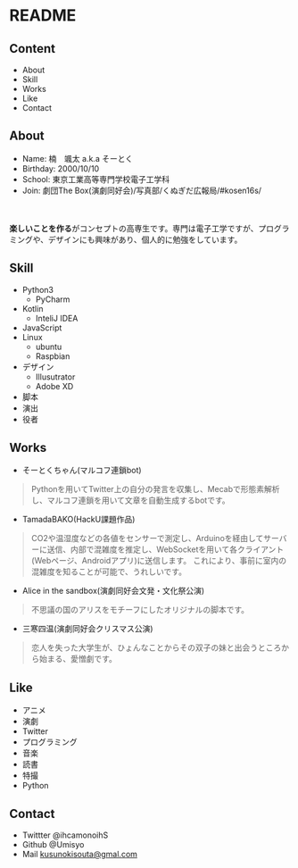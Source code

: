 # README

## Content
+ About
+ Skill
+ Works
+ Like
+ Contact

## About
+ Name: 楠　颯太 a.k.a そーとく
+ Birthday: 2000/10/10
+ School: 東京工業高等専門学校電子工学科
+ Join: 劇団The Box(演劇同好会)/写真部/くぬぎだ広報局/#kosen16s/
<br>
<br>
<b>楽しいことを作る</b>がコンセプトの高専生です。専門は電子工学ですが、プログラミングや、デザインにも興味があり、個人的に勉強をしています。

## Skill
+ Python3
  + PyCharm
+ Kotlin
  + InteliJ IDEA
+ JavaScript
+ Linux
  + ubuntu
  + Raspbian
+ デザイン
  + Illusutrator
  + Adobe XD
+ 脚本
+ 演出
+ 役者

## Works
+ そーとくちゃん(マルコフ連鎖bot)
>Pythonを用いてTwitter上の自分の発言を収集し、Mecabで形態素解析し、マルコフ連鎖を用いて文章を自動生成するbotです。

+ TamadaBAKO(HackU課題作品)
>CO2や温湿度などの各値をセンサーで測定し、Arduinoを経由してサーバーに送信、内部で混雑度を推定し、WebSocketを用いて各クライアント(Webページ、Androidアプリ)に送信します。
これにより、事前に室内の混雑度を知ることが可能で、うれしいです。

+ Alice in the sandbox(演劇同好会文発・文化祭公演)
>不思議の国のアリスをモチーフにしたオリジナルの脚本です。

+ 三寒四温(演劇同好会クリスマス公演)
> 恋人を失った大学生が、ひょんなことからその双子の妹と出会うところから始まる、愛憎劇です。

## Like
+ アニメ
+ 演劇
+ Twitter
+ プログラミング
+ 音楽
+ 読書
+ 特撮
+ Python

## Contact
+ Twittter @ihcamonoihS
+ Github @Umisyo
+ Mail kusunokisouta@gmal.com
